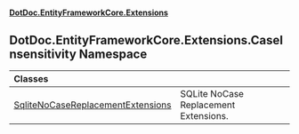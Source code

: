#### [DotDoc\.EntityFrameworkCore\.Extensions](index.md 'index')

## DotDoc\.EntityFrameworkCore\.Extensions\.CaseInsensitivity Namespace

| Classes | |
| :--- | :--- |
| [SqliteNoCaseReplacementExtensions](SqliteNoCaseReplacementExtensions.md 'DotDoc\.EntityFrameworkCore\.Extensions\.CaseInsensitivity\.SqliteNoCaseReplacementExtensions') | SQLite NoCase Replacement Extensions\. |
